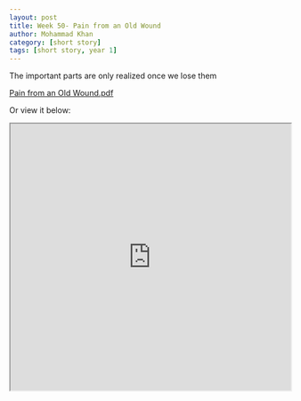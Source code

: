 ```yaml
---
layout: post
title: Week 50- Pain from an Old Wound
author: Mohammad Khan
category: [short story]
tags: [short story, year 1]
---
```

The important parts are only realized once we lose them

<p><a href="https://drive.google.com/file/d/1TWwYEFG0eVJis8tGi2HUu8L0Lu8vN20F/view?usp=sharing">
Pain from an Old Wound.pdf</a></p>


Or view it below: 
<!-- <embed src="https://drive.google.com/file/d/1mrL8nISYXGzBGAjVw-4hgwagVCEkNMaT/view?usp=sharing#toolbar=0" width="800px" height="2100px" /> -->
<iframe src="https://drive.google.com/file/d/1TWwYEFG0eVJis8tGi2HUu8L0Lu8vN20F/preview" width="100%" height="480" allow="autoplay"></iframe>
